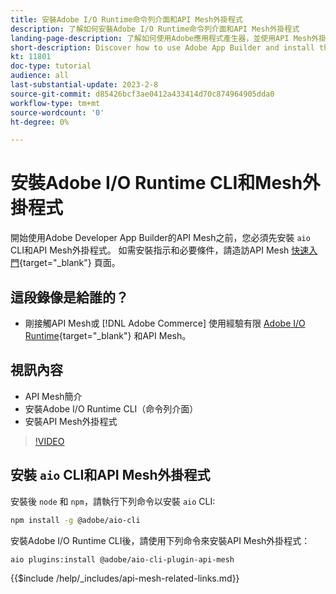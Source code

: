 ```yaml
---
title: 安裝Adobe I/O Runtime命令列介面和API Mesh外掛程式
description: 了解如何安裝Adobe I/O Runtime命令列介面和API Mesh外掛程式
landing-page-description: 了解如何使用Adobe應用程式產生器，並使用API Mesh外掛程式安裝Adobe I/O Runtime。
short-description: Discover how to use Adobe App Builder and install the Adobe I/O Runtime with API Mesh plugin.
kt: 11801
doc-type: tutorial
audience: all
last-substantial-update: 2023-2-8
source-git-commit: d85426bcf3ae0412a433414d70c874964905dda0
workflow-type: tm+mt
source-wordcount: '0'
ht-degree: 0%

---
```



# 安裝Adobe I/O Runtime CLI和Mesh外掛程式

開始使用Adobe Developer App Builder的API Mesh之前，您必須先安裝 `aio` CLI和API Mesh外掛程式。
如需安裝指示和必要條件，請造訪API Mesh [快速入門](https://developer.adobe.com/graphql-mesh-gateway/gateway/getting-started/){target="_blank"} 頁面。

## 這段錄像是給誰的？

* 剛接觸API Mesh或 [!DNL Adobe Commerce] 使用經驗有限 [Adobe I/O Runtime](https://developer.adobe.com/runtime/docs/guides/overview/){target="_blank"} 和API Mesh。

## 視訊內容

* API Mesh簡介
* 安裝Adobe I/O Runtime CLI（命令列介面）
* 安裝API Mesh外掛程式

>[!VIDEO](https://video.tv.adobe.com/v/3414122?quality=12&learn=on)

## 安裝 `aio` CLI和API Mesh外掛程式

安裝後 `node` 和 `npm`，請執行下列命令以安裝 `aio` CLI:

```bash
npm install -g @adobe/aio-cli
```

安裝Adobe I/O Runtime CLI後，請使用下列命令來安裝API Mesh外掛程式：

```bash
aio plugins:install @adobe/aio-cli-plugin-api-mesh
```

{{$include /help/_includes/api-mesh-related-links.md}}
